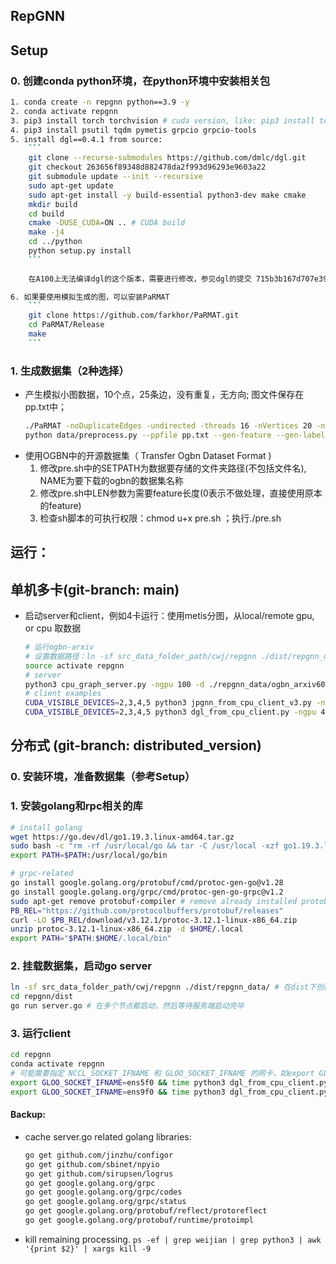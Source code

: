 ## RepGNN

## Setup
### 0. 创建conda python环境，在python环境中安装相关包
```bash
1. conda create -n repgnn python==3.9 -y
2. conda activate repgnn
3. pip3 install torch torchvision # cuda version, like: pip3 install torch==1.10.1+cu113 torchvision==0.11.2+cu113 -f https://download.pytorch.org/whl/torch_stable.html
4. pip3 install psutil tqdm pymetis grpcio grpcio-tools
5. install dgl==0.4.1 from source:
    ```
    git clone --recurse-submodules https://github.com/dmlc/dgl.git
    git checkout 263656f89348d882478da2f993d96293e9603a22
    git submodule update --init --recursive
    sudo apt-get update
    sudo apt-get install -y build-essential python3-dev make cmake
    mkdir build
    cd build
    cmake -DUSE_CUDA=ON .. # CUDA build
    make -j4
    cd ../python
    python setup.py install
    ```
    
    在A100上无法编译dgl的这个版本，需要进行修改，参见dgl的提交 715b3b167d707e397f41881e481408b18eed22cd 和 5cff2f1cb2e3e307617bfa5b225df05555effb4b

6. 如果要使用模拟生成的图，可以安装PaRMAT
    ```
    git clone https://github.com/farkhor/PaRMAT.git
    cd PaRMAT/Release
    make
    ```
```
### 1. 生成数据集（2种选择）
+ 产生模拟小图数据，10个点，25条边，没有重复，无方向; 图文件保存在pp.txt中；
    ```bash
    ./PaRMAT -noDuplicateEdges -undirected -threads 16 -nVertices 20 -nEdges 50 -output /data/cwj/pagraph/gendemo/pp.txt
    python data/preprocess.py --ppfile pp.txt --gen-feature --gen-label --gen-set --dataset /data/cwj/pagraph/gendemo
    ```
+ 使用OGBN中的开源数据集（ Transfer Ogbn Dataset Format )
    1. 修改pre.sh中的SETPATH为数据要存储的文件夹路径(不包括文件名), NAME为要下载的ogbn的数据集名称
    2. 修改pre.sh中LEN参数为需要feature长度(0表示不做处理，直接使用原本的feature)
    3. 检查sh脚本的可执行权限：chmod u+x pre.sh ；执行./pre.sh 

## 运行：
## 单机多卡(git-branch: main)
+ 启动server和client，例如4卡运行：使用metis分图，从local/remote gpu, or cpu 取数据
  ```bash
  # 运行ogbn-arxiv
  # 设置数据路径：ln -sf src_data_folder_path/cwj/repgnn ./dist/repgnn_data/
  source activate repgnn
  # server
  python3 cpu_graph_server.py -ngpu 100 -d ./repgnn_data/ogbn_arxiv600
  # client examples
  CUDA_VISIBLE_DEVICES=2,3,4,5 python3 jpgnn_from_cpu_client_v3.py -ngpu 4 -s 10-10 -bs 512 -d ./repgnn_data/ogbn_arxiv128 -ncls 40 -ep 1
  CUDA_VISIBLE_DEVICES=2,3,4,5 python3 dgl_from_cpu_client.py -ngpu 4 -s 10-10 -bs 512 -d ./repgnn_data/ogbn_arxiv128 -ncls 40 -ep 1
  ```

## 分布式 (git-branch: distributed_version)
### 0. 安装环境，准备数据集（参考Setup）
### 1. 安装golang和rpc相关的库
```bash
# install golang
wget https://go.dev/dl/go1.19.3.linux-amd64.tar.gz
sudo bash -c "rm -rf /usr/local/go && tar -C /usr/local -xzf go1.19.3.linux-amd64.tar.gz"
export PATH=$PATH:/usr/local/go/bin

# grpc-related
go install google.golang.org/protobuf/cmd/protoc-gen-go@v1.28
go install google.golang.org/grpc/cmd/protoc-gen-go-grpc@v1.2
sudo apt-get remove protobuf-compiler # remove already installed protobuf-compiler and re-install it from source 
PB_REL="https://github.com/protocolbuffers/protobuf/releases"
curl -LO $PB_REL/download/v3.12.1/protoc-3.12.1-linux-x86_64.zip
unzip protoc-3.12.1-linux-x86_64.zip -d $HOME/.local
export PATH="$PATH:$HOME/.local/bin"
```
### 2. 挂载数据集，启动go server
```bash
ln -sf src_data_folder_path/cwj/repgnn ./dist/repgnn_data/ # 在dist下创建软连接repgnn_data（代码中通过该软连接的路径进行数据访问）
cd repgnn/dist
go run server.go # 在多个节点都启动，然后等待服务端启动完毕
```

### 3. 运行client
```bash
cd repgnn
conda activate repgnn
# 可能需要指定 NCCL_SOCKET_IFNAME 和 GLOO_SOCKET_IFNAME 的网卡，如export GLOO_SOCKET_IFNAME=ens5f0 export GLOO_SOCKET_IFNAME=ens9f0
export GLOO_SOCKET_IFNAME=ens5f0 && time python3 dgl_from_cpu_client.py -bs 512 --dist-url 'tcp://10.214.243.19:23456' --world-size 2 --rank 0 --grpc-port 10.214.243.19:18110 -d ./dist/repgnn_data/ogbn_arxiv600/  # yq2: export NCCL_SOCKET_IFNAME=ens5f0 ; export GLOO_SOCKET_IFNAME=ens5f0
export GLOO_SOCKET_IFNAME=ens9f0 && time python3 dgl_from_cpu_client.py -bs 512 --dist-url 'tcp://10.214.243.19:23456' --world-size 2 --rank 1 --grpc-port 10.78.18.230:18110 -d ./dist/repgnn_data/ogbn_arxiv600/ # zjg1: export NCCL_SOCKET_IFNAME=ens9f0 ; export GLOO_SOCKET_IFNAME=ens9f0
```

#### Backup: 
+ cache server.go related golang libraries:
    ```bash
    go get github.com/jinzhu/configor
    go get github.com/sbinet/npyio
    go get github.com/sirupsen/logrus
    go get google.golang.org/grpc
    go get google.golang.org/grpc/codes
    go get google.golang.org/grpc/status
    go get google.golang.org/protobuf/reflect/protoreflect
    go get google.golang.org/protobuf/runtime/protoimpl
    ```
+ kill remaining processing.  `ps -ef | grep weijian | grep python3 | awk '{print $2}' | xargs kill -9`